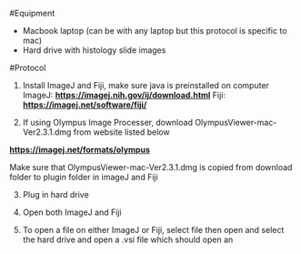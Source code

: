 #Equipment
- Macbook laptop (can be with any laptop but this protocol is specific to mac)
- Hard drive with histology slide images

#Protocol
1) Install ImageJ and Fiji, make sure java is preinstalled on computer
ImageJ:
**https://imagej.nih.gov/ij/download.html**
Fiji:
**https://imagej.net/software/fiji/**

2) If using Olympus Image Processer, download OlympusViewer-mac-Ver2.3.1.dmg from website listed below

**https://imagej.net/formats/olympus**

Make sure that OlympusViewer-mac-Ver2.3.1.dmg is copied from download folder to plugin folder in imageJ and Fiji

3) Plug in hard drive

4) Open both ImageJ and Fiji

5) To open a file on either ImageJ or Fiji, select file then open and select the hard drive and open a .vsi file which should open an 











